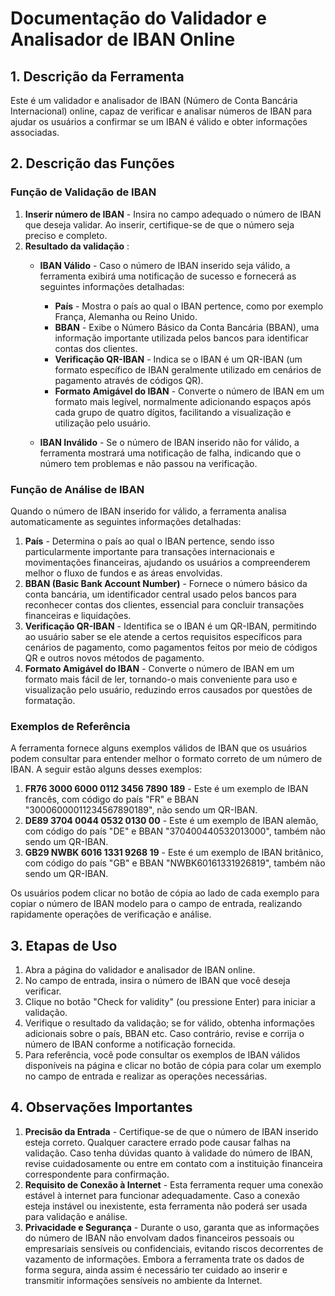 # Documentação do Validador e Analisador de IBAN Online

## 1. Descrição da Ferramenta

Este é um validador e analisador de IBAN (Número de Conta Bancária Internacional) online, capaz de verificar e analisar números de IBAN para ajudar os usuários a confirmar se um IBAN é válido e obter informações associadas.

## 2. Descrição das Funções

### Função de Validação de IBAN

1. **Inserir número de IBAN** - Insira no campo adequado o número de IBAN que deseja validar. Ao inserir, certifique-se de que o número seja preciso e completo.
2. **Resultado da validação** :
   * **IBAN Válido** - Caso o número de IBAN inserido seja válido, a ferramenta exibirá uma notificação de sucesso e fornecerá as seguintes informações detalhadas:
     * **País** - Mostra o país ao qual o IBAN pertence, como por exemplo França, Alemanha ou Reino Unido.
     * **BBAN** - Exibe o Número Básico da Conta Bancária (BBAN), uma informação importante utilizada pelos bancos para identificar contas dos clientes.
     * **Verificação QR-IBAN** - Indica se o IBAN é um QR-IBAN (um formato específico de IBAN geralmente utilizado em cenários de pagamento através de códigos QR).
     * **Formato Amigável do IBAN** - Converte o número de IBAN em um formato mais legível, normalmente adicionando espaços após cada grupo de quatro dígitos, facilitando a visualização e utilização pelo usuário.

   * **IBAN Inválido** - Se o número de IBAN inserido não for válido, a ferramenta mostrará uma notificação de falha, indicando que o número tem problemas e não passou na verificação.

### Função de Análise de IBAN

Quando o número de IBAN inserido for válido, a ferramenta analisa automaticamente as seguintes informações detalhadas:

1. **País** - Determina o país ao qual o IBAN pertence, sendo isso particularmente importante para transações internacionais e movimentações financeiras, ajudando os usuários a compreenderem melhor o fluxo de fundos e as áreas envolvidas.
2. **BBAN (Basic Bank Account Number)** - Fornece o número básico da conta bancária, um identificador central usado pelos bancos para reconhecer contas dos clientes, essencial para concluir transações financeiras e liquidações.
3. **Verificação QR-IBAN** - Identifica se o IBAN é um QR-IBAN, permitindo ao usuário saber se ele atende a certos requisitos específicos para cenários de pagamento, como pagamentos feitos por meio de códigos QR e outros novos métodos de pagamento.
4. **Formato Amigável do IBAN** - Converte o número de IBAN em um formato mais fácil de ler, tornando-o mais conveniente para uso e visualização pelo usuário, reduzindo erros causados por questões de formatação.

### Exemplos de Referência

A ferramenta fornece alguns exemplos válidos de IBAN que os usuários podem consultar para entender melhor o formato correto de um número de IBAN. A seguir estão alguns desses exemplos:

1. **FR76 3000 6000 0112 3456 7890 189** - Este é um exemplo de IBAN francês, com código do país "FR" e BBAN "30006000011234567890189", não sendo um QR-IBAN.
2. **DE89 3704 0044 0532 0130 00** - Este é um exemplo de IBAN alemão, com código do país "DE" e BBAN "370400440532013000", também não sendo um QR-IBAN.
3. **GB29 NWBK 6016 1331 9268 19** - Este é um exemplo de IBAN britânico, com código do país "GB" e BBAN "NWBK60161331926819", também não sendo um QR-IBAN.

Os usuários podem clicar no botão de cópia ao lado de cada exemplo para copiar o número de IBAN modelo para o campo de entrada, realizando rapidamente operações de verificação e análise.

## 3. Etapas de Uso

1. Abra a página do validador e analisador de IBAN online.
2. No campo de entrada, insira o número de IBAN que você deseja verificar.
3. Clique no botão "Check for validity" (ou pressione Enter) para iniciar a validação.
4. Verifique o resultado da validação; se for válido, obtenha informações adicionais sobre o país, BBAN etc. Caso contrário, revise e corrija o número de IBAN conforme a notificação fornecida.
5. Para referência, você pode consultar os exemplos de IBAN válidos disponíveis na página e clicar no botão de cópia para colar um exemplo no campo de entrada e realizar as operações necessárias.

## 4. Observações Importantes

1. **Precisão da Entrada** - Certifique-se de que o número de IBAN inserido esteja correto. Qualquer caractere errado pode causar falhas na validação. Caso tenha dúvidas quanto à validade do número de IBAN, revise cuidadosamente ou entre em contato com a instituição financeira correspondente para confirmação.
2. **Requisito de Conexão à Internet** - Esta ferramenta requer uma conexão estável à internet para funcionar adequadamente. Caso a conexão esteja instável ou inexistente, esta ferramenta não poderá ser usada para validação e análise.
3. **Privacidade e Segurança** - Durante o uso, garanta que as informações do número de IBAN não envolvam dados financeiros pessoais ou empresariais sensíveis ou confidenciais, evitando riscos decorrentes de vazamento de informações. Embora a ferramenta trate os dados de forma segura, ainda assim é necessário ter cuidado ao inserir e transmitir informações sensíveis no ambiente da Internet.